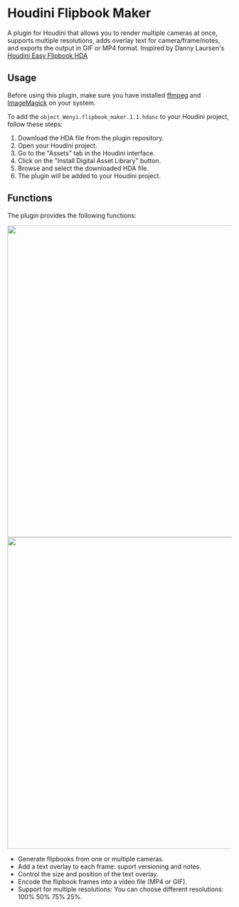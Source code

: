 # Houdini Flipbook Maker

A plugin for Houdini that allows you to render multiple cameras at once, supports multiple resolutions, adds overlay text for camera/frame/notes, and exports the output in GIF or MP4 format.
Inspired by Danny Laursen's [Houdini Easy Flipbook HDA](https://dannylrsn.gumroad.com/l/lfgcnh)

## Usage

Before using this plugin, make sure you have installed [ffmpeg](https://ffmpeg.org/) and [ImageMagick](https://imagemagick.org/) on your system.

To add the `object_Wenyi.flipbook_maker.1.1.hdanc` to your Houdini project, follow these steps:

1. Download the HDA file from the plugin repository.
2. Open your Houdini project.
3. Go to the "Assets" tab in the Houdini interface.
4. Click on the "Install Digital Asset Library" button.
5. Browse and select the downloaded HDA file.
6. The plugin will be added to your Houdini project.

## Functions

The plugin provides the following functions: 

<img src="https://github.com/wzhang1998/houdini_flipbook_maker/assets/67906283/b52efa24-7421-47c2-864d-d7a1d7de3871" width='700'>\
<img src="https://github.com/wzhang1998/houdini_flipbook_maker/assets/67906283/d3625a24-6352-411a-a3a9-0216136627e9" width='700'>

- Generate flipbooks from one or multiple cameras.
- Add a text overlay to each frame: suport versioning and notes.
- Control the size and position of the text overlay.
- Encode the flipbook frames into a video file (MP4 or GIF).
- Support for multiple resolutions: You can choose different resolutions: 100% 50% 75% 25%.

